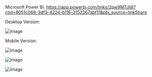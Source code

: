 Microsoft Power BI: https://app.powerbi.com/links/2pw9M7JIdI?ctid=8051c068-3df3-4224-b116-3152367abf11&pbi_source=linkShare

Desktop Version:

![image](https://github.com/user-attachments/assets/eda39f82-104d-482e-9106-f68732fe03cb)


Mobile Version:

![image](https://github.com/user-attachments/assets/96e25119-9192-4763-9ac1-918118d8a8ba)

![image](https://github.com/user-attachments/assets/28de359b-1f39-4bbf-8ef1-6b360ba08357)

![image](https://github.com/user-attachments/assets/f2cd74a5-e0b1-488e-ba91-b97c21e16565)


